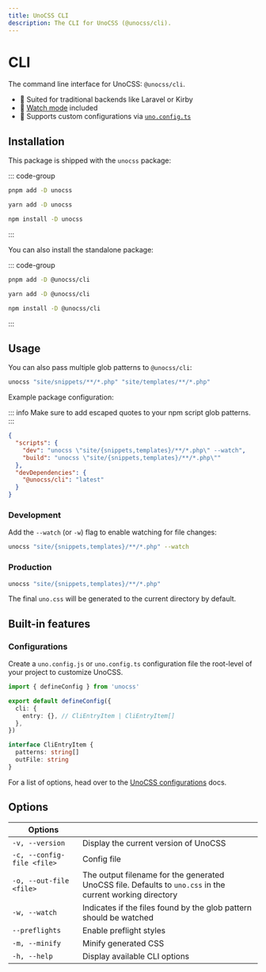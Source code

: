 ```yaml
---
title: UnoCSS CLI
description: The CLI for UnoCSS (@unocss/cli).
---
```


# CLI

The command line interface for UnoCSS: `@unocss/cli`.

- 🍱 Suited for traditional backends like Laravel or Kirby
- 👀 [Watch mode](#development) included
- 🔌 Supports custom configurations via [`uno.config.ts`](#configurations)

## Installation

This package is shipped with the `unocss` package:

::: code-group
  ```bash [pnpm]
  pnpm add -D unocss
  ```
  ```bash [yarn]
  yarn add -D unocss
  ```
  ```bash [npm]
  npm install -D unocss
  ```
:::

You can also install the standalone package:

::: code-group
  ```bash [pnpm]
  pnpm add -D @unocss/cli
  ```
  ```bash [yarn]
  yarn add -D @unocss/cli
  ```
  ```bash [npm]
  npm install -D @unocss/cli
  ```
:::

## Usage

You can also pass multiple glob patterns to `@unocss/cli`:

```bash
unocss "site/snippets/**/*.php" "site/templates/**/*.php"
```

Example package configuration:

::: info
Make sure to add escaped quotes to your npm script glob patterns.
:::

```json
{
  "scripts": {
    "dev": "unocss \"site/{snippets,templates}/**/*.php\" --watch",
    "build": "unocss \"site/{snippets,templates}/**/*.php\""
  },
  "devDependencies": {
    "@unocss/cli": "latest"
  }
}
```

### Development

Add the `--watch` (or `-w`) flag to enable watching for file changes:

```bash
unocss "site/{snippets,templates}/**/*.php" --watch
```

### Production

```bash
unocss "site/{snippets,templates}/**/*.php"
```

The final `uno.css` will be generated to the current directory by default.

## Built-in features

### Configurations

Create a `uno.config.js` or `uno.config.ts` configuration file the root-level of your project to customize UnoCSS.

```ts
import { defineConfig } from 'unocss'

export default defineConfig({
  cli: {
    entry: {}, // CliEntryItem | CliEntryItem[]
  },
})

interface CliEntryItem {
  patterns: string[]
  outFile: string
}
```

For a list of options, head over to the [UnoCSS configurations](/config/) docs.

## Options

| Options       |               |
| ------------- | ------------- |
| `-v, --version` | Display the current version of UnoCSS |
| `-c, --config-file <file>` | Config file |
| `-o, --out-file <file>` | The output filename for the generated UnoCSS file. Defaults to `uno.css` in the current working directory |
| `-w, --watch` | Indicates if the files found by the glob pattern should be watched |
| `--preflights` | Enable preflight styles |
| `-m, --minify` | Minify generated CSS |
| `-h, --help` | Display available CLI options |

